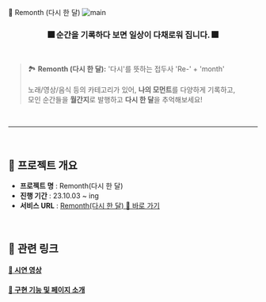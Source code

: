 🌳 Remonth (다시 한 달)
![main](https://github.com/outoro/remonth/tree/main/src/images/thumbnail.jpg)
<main align="center">
    <h3 align="center">🎆 순간을 기록하다 보면 일상이 다채로워 집니다. 🎆</h3> 
</main>

<br>

> 🏞 **Remonth (다시 한 달):**  '다시'를 뜻하는 접두사 'Re-' + 'month' <br>
> <br>
> 노래/영상/음식 등의 카테고리가 있어, **나의 모먼트**를 다양하게 기록하고, <br>
> 모인 순간들을 **월간지**로 발행하고 **다시 한 달**을 추억해보세요! <br>
>
<br>

------------

<br>

## 🚩 프로젝트 개요
* **프로젝트 명** : Remonth(다시 한 달)
* **진행 기간** : 23.10.03 ~ ing
* **서비스 URL** : [Remonth(다시 한 달) 🌳 바로 가기](https://remonth.vercel.app/)

<br>

## 📝 관련 링크

#### [🎥 시연 영상](https://youtu.be/G5Gz6EIQZPI)

#### [📌 구현 기능 및 페이지 소개](https://sand-newt-068.notion.site/Remonth-9843e8b0c5c1493aba61b04e9b6e9c10?pvs=4)

<br>


